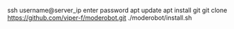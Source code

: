 ssh username@server_ip
enter password
apt update
apt install git
git clone https://github.com/viper-f/moderobot.git
./moderobot/install.sh